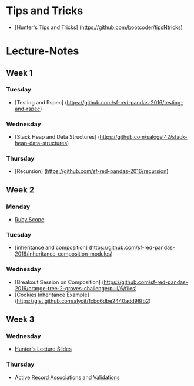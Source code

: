# Tips and Tricks
- [Hunter's Tips and Tricks] (https://github.com/bootcoder/tipsNtricks)

# Lecture-Notes 

## Week 1 

### Tuesday
- [Testing and Rspec] (https://github.com/sf-red-pandas-2016/testing-and-rspec)

### Wednesday
- [Stack Heap and Data Structures] (https://github.com/salogel42/stack-heap-data-structures)

### Thursday 
- [Recursion] (https://github.com/sf-red-pandas-2016/recursion)

## Week 2

### Monday
- [Ruby Scope](https://github.com/sf-red-pandas-2016/Ruby-Scope)

### Tuesday
- [inheritance and composition] (https://github.com/sf-red-pandas-2016/inheritance-composition-modules)

### Wednesday
- [Breakout Session on Composition] (https://github.com/sf-red-pandas-2016/orange-tree-2-groves-challenge/pull/6/files)
- [Cookies Inheritance Example] (https://gist.github.com/alycit/1cbd6dbe2440add98fb2)

## Week 3

### Wednesday
- [Hunter's Lecture Slides](https://github.com/bootcoder/ar-intro)

### Thursday
- [Active Record Associations and Validations](https://github.com/sf-red-pandas-2016/activerecord-associations-and-validations)
